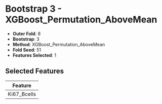 # Bootstrap 3 - XGBoost_Permutation_AboveMean

- **Outer Fold**: 8
- **Bootstrap**: 3
- **Method**: XGBoost_Permutation_AboveMean
- **Fold Seed**: 51
- **Features Selected**: 1

## Selected Features

| Feature |
|---------|
| Ki67_Bcells |
